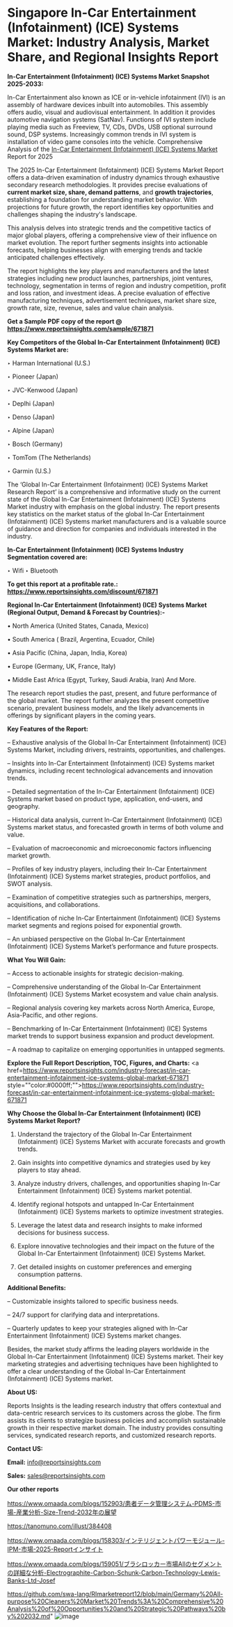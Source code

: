 # Singapore In-Car Entertainment (Infotainment) (ICE) Systems Market: Industry Analysis, Market Share, and Regional Insights Report

<strong>In-Car Entertainment (Infotainment) (ICE) Systems Market Snapshot 2025-2033:</strong>

In-Car Entertainment also known as ICE or in-vehicle infotainment (IVI) is an assembly of hardware devices inbuilt into automobiles. This assembly offers audio, visual and audiovisual entertainment. In addition it provides automotive navigation systems (SatNav). Functions of IVI system include playing media such as Freeview, TV, CDs, DVDs, USB optional surround sound, DSP systems. Increasingly common trends in IVI system is installation of video game consoles into the vehicle. Comprehensive Analysis of the <a href=https://www.reportsinsights.com/sample/671871>In-Car Entertainment (Infotainment) (ICE) Systems Market</a> Report for 2025

The 2025 In-Car Entertainment (Infotainment) (ICE) Systems Market Report offers a data-driven examination of industry dynamics through exhaustive secondary research methodologies. It provides precise evaluations of <strong>current market size, share, demand patterns</strong>, and <strong>growth trajectories</strong>, establishing a foundation for understanding market behavior. With projections for future growth, the report identifies key opportunities and challenges shaping the industry's landscape.

This analysis delves into strategic trends and the competitive tactics of major global players, offering a comprehensive view of their influence on market evolution. The report further segments insights into actionable forecasts, helping businesses align with emerging trends and tackle anticipated challenges effectively.

The report highlights the key players and manufacturers and the latest strategies including new product launches, partnerships, joint ventures, technology, segmentation in terms of region and industry competition, profit and loss ration, and investment ideas. A precise evaluation of effective manufacturing techniques, advertisement techniques, market share size, growth rate, size, revenue, sales and value chain analysis.

<strong>Get a Sample PDF copy of the report @ <a href=https://www.reportsinsights.com/sample/671871 style=color:#0000ff;>https://www.reportsinsights.com/sample/671871</a></strong>

<strong>Key Competitors of the Global In-Car Entertainment (Infotainment) (ICE) Systems Market are:</strong>

‣ Harman International (U.S.)

‣ Pioneer (Japan)

‣ JVC-Kenwood (Japan)

‣ Deplhi (Japan)

‣ Denso (Japan)

‣ Alpine (Japan)

‣ Bosch (Germany)

‣ TomTom (The Netherlands)

‣ Garmin (U.S.)

The ‘Global In-Car Entertainment (Infotainment) (ICE) Systems Market Research Report’ is a comprehensive and informative study on the current state of the Global In-Car Entertainment (Infotainment) (ICE) Systems Market industry with emphasis on the global industry. The report presents key statistics on the market status of the global In-Car Entertainment (Infotainment) (ICE) Systems market manufacturers and is a valuable source of guidance and direction for companies and individuals interested in the industry.

<strong>In-Car Entertainment (Infotainment) (ICE) Systems Industry Segmentation covered are:</strong>

‣ Wifi
‣ Bluetooth

<strong>To get this report at a profitable rate.: <a href=https://www.reportsinsights.com/discount/671871 style=color:#0000ff;>https://www.reportsinsights.com/discount/671871</a></strong>

<strong>Regional In-Car Entertainment (Infotainment) (ICE) Systems Market (Regional Output, Demand &amp; Forecast by Countries):-</strong>

• North America (United States, Canada, Mexico)

• South America ( Brazil, Argentina, Ecuador, Chile)

• Asia Pacific (China, Japan, India, Korea)

• Europe (Germany, UK, France, Italy)

• Middle East Africa (Egypt, Turkey, Saudi Arabia, Iran) And More.

The research report studies the past, present, and future performance of the global market. The report further analyzes the present competitive scenario, prevalent business models, and the likely advancements in offerings by significant players in the coming years.

<strong>Key Features of the Report:</strong>

– Exhaustive analysis of the Global In-Car Entertainment (Infotainment) (ICE) Systems Market, including drivers, restraints, opportunities, and challenges.

– Insights into In-Car Entertainment (Infotainment) (ICE) Systems market dynamics, including recent technological advancements and innovation trends.

– Detailed segmentation of the In-Car Entertainment (Infotainment) (ICE) Systems market based on product type, application, end-users, and geography.

– Historical data analysis, current In-Car Entertainment (Infotainment) (ICE) Systems market status, and forecasted growth in terms of both volume and value.

– Evaluation of macroeconomic and microeconomic factors influencing market growth.

– Profiles of key industry players, including their In-Car Entertainment (Infotainment) (ICE) Systems market strategies, product portfolios, and SWOT analysis.

– Examination of competitive strategies such as partnerships, mergers, acquisitions, and collaborations.

– Identification of niche In-Car Entertainment (Infotainment) (ICE) Systems market segments and regions poised for exponential growth.

– An unbiased perspective on the Global In-Car Entertainment (Infotainment) (ICE) Systems Market’s performance and future prospects.

<strong>What You Will Gain:</strong>

– Access to actionable insights for strategic decision-making.

– Comprehensive understanding of the Global In-Car Entertainment (Infotainment) (ICE) Systems Market ecosystem and value chain analysis.

– Regional analysis covering key markets across North America, Europe, Asia-Pacific, and other regions.

– Benchmarking of In-Car Entertainment (Infotainment) (ICE) Systems market trends to support business expansion and product development.

– A roadmap to capitalize on emerging opportunities in untapped segments.

<strong>Explore the Full Report Description, TOC, Figures, and Charts:</strong>
<a href=https://www.reportsinsights.com/industry-forecast/in-car-entertainment-infotainment-ice-systems-global-market-671871 style=""color:#0000ff;"">https://www.reportsinsights.com/industry-forecast/in-car-entertainment-infotainment-ice-systems-global-market-671871</a>

<strong>Why Choose the Global In-Car Entertainment (Infotainment) (ICE) Systems Market Report?</strong>

1. Understand the trajectory of the Global In-Car Entertainment (Infotainment) (ICE) Systems Market with accurate forecasts and growth trends.

2. Gain insights into competitive dynamics and strategies used by key players to stay ahead.

3. Analyze industry drivers, challenges, and opportunities shaping In-Car Entertainment (Infotainment) (ICE) Systems market potential.

4. Identify regional hotspots and untapped In-Car Entertainment (Infotainment) (ICE) Systems markets to optimize investment strategies.

5. Leverage the latest data and research insights to make informed decisions for business success.

6. Explore innovative technologies and their impact on the future of the Global In-Car Entertainment (Infotainment) (ICE) Systems Market.

7. Get detailed insights on customer preferences and emerging consumption patterns.

<strong>Additional Benefits:</strong>

– Customizable insights tailored to specific business needs.

– 24/7 support for clarifying data and interpretations.

– Quarterly updates to keep your strategies aligned with In-Car Entertainment (Infotainment) (ICE) Systems market changes.

Besides, the market study affirms the leading players worldwide in the Global In-Car Entertainment (Infotainment) (ICE) Systems market. Their key marketing strategies and advertising techniques have been highlighted to offer a clear understanding of the Global In-Car Entertainment (Infotainment) (ICE) Systems market.

<strong><strong>About US</strong>:</strong>

Reports Insights is the leading research industry that offers contextual and data-centric research services to its customers across the globe. The firm assists its clients to strategize business policies and accomplish sustainable growth in their respective market domain. The industry provides consulting services, syndicated research reports, and customized research reports.

<strong>Contact US:</strong>

<p class=><b>Email:</b> <a href=mailto:info@reportsinsights.com>info@reportsinsights.com</a></p>
<p class=><b>Sales:</b> <a href=mailto:sales@reportsinsights.com>sales@reportsinsights.com</a></p>

<strong>Our other reports</strong>

<a href=https://www.omaada.com/blogs/152903/患者データ管理システム-PDMS-市場-産業分析-Size-Trend-2032年の展望>https://www.omaada.com/blogs/152903/患者データ管理システム-PDMS-市場-産業分析-Size-Trend-2032年の展望</a>

<a href=https://tanomuno.com/illust/384408>https://tanomuno.com/illust/384408</a>

<a href=https://www.omaada.com/blogs/158303/インテリジェントパワーモジュール-IPM-市場-2025-Reportインサイト>https://www.omaada.com/blogs/158303/インテリジェントパワーモジュール-IPM-市場-2025-Reportインサイト</a>

<a href=https://www.omaada.com/blogs/159051/ブラシロッカー市場Allのセグメントの詳細な分析-Electrographite-Carbon-Schunk-Carbon-Technology-Lewis-Banks-Ltd-Josef>https://www.omaada.com/blogs/159051/ブラシロッカー市場Allのセグメントの詳細な分析-Electrographite-Carbon-Schunk-Carbon-Technology-Lewis-Banks-Ltd-Josef</a>

<a href=https://github.com/swa-lang/RImarketreport12/blob/main/Germany%20All-purpose%20Cleaners%20Market%20Trends%3A%20Comprehensive%20Analysis%20of%20Opportunities%20and%20Strategic%20Pathways%20by%202032.md>https://github.com/swa-lang/RImarketreport12/blob/main/Germany%20All-purpose%20Cleaners%20Market%20Trends%3A%20Comprehensive%20Analysis%20of%20Opportunities%20and%20Strategic%20Pathways%20by%202032.md</a>"
![image](https://github.com/user-attachments/assets/25cfb951-adb0-4f74-8f97-5267a6f8e290)
